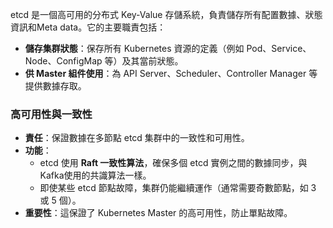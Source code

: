 etcd 是一個高可用的分布式 Key-Value 存儲系統，負責儲存所有配置數據、狀態資訊和Meta data。它的主要職責包括：

- **儲存集群狀態**：保存所有 Kubernetes 資源的定義（例如 Pod、Service、Node、ConfigMap 等）及其當前狀態。
- **供 Master 組件使用**：為 API Server、Scheduler、Controller Manager 等提供數據存取。
### **高可用性與一致性**

- **責任**：保證數據在多節點 etcd 集群中的一致性和可用性。
- **功能**：
    - etcd 使用 **Raft 一致性算法**，確保多個 etcd 實例之間的數據同步，與Kafka使用的共識算法一樣。
    - 即使某些 etcd 節點故障，集群仍能繼續運作（通常需要奇數節點，如 3 或 5 個）。
- **重要性**：這保證了 Kubernetes Master 的高可用性，防止單點故障。